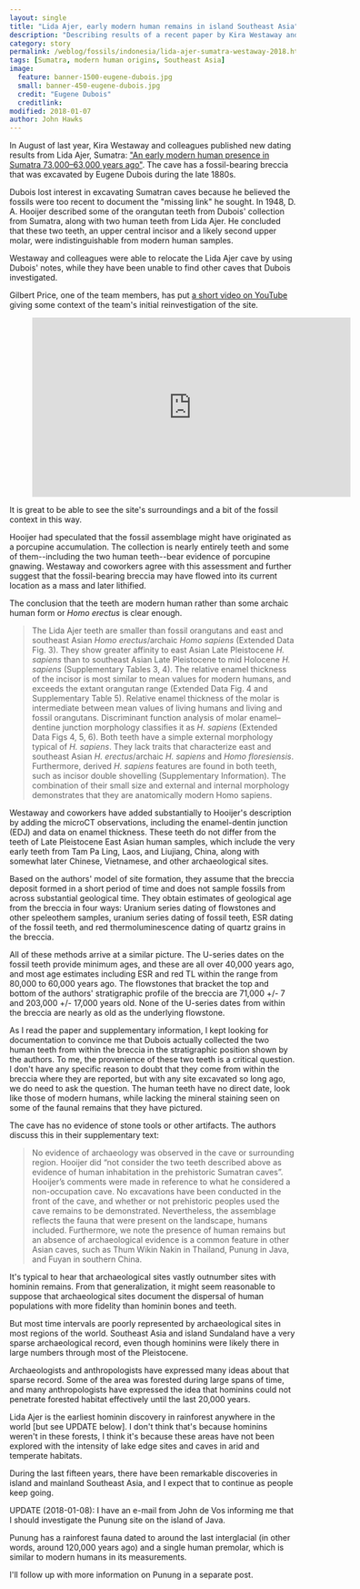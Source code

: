 ```yaml
---
layout: single
title: "Lida Ajer, early modern human remains in island Southeast Asia"
description: "Describing results of a recent paper by Kira Westaway and coworkers on a Sumatra cave excavated by Eugene Dubois."
category: story
permalink: /weblog/fossils/indonesia/lida-ajer-sumatra-westaway-2018.html
tags: [Sumatra, modern human origins, Southeast Asia]
image:
  feature: banner-1500-eugene-dubois.jpg
  small: banner-450-eugene-dubois.jpg
  credit: "Eugene Dubois"
  creditlink:
modified: 2018-01-07
author: John Hawks
---
```


In August of last year, Kira Westaway and colleagues published new dating results from Lida Ajer, Sumatra: <a href="http://dx.doi.org/10.1038/nature23452">"An early modern human presence in Sumatra 73,000–63,000 years ago"</a>. The cave has a fossil-bearing breccia that was excavated by Eugene Dubois during the late 1880s.

Dubois lost interest in excavating Sumatran caves because he believed the fossils were too recent to document the "missing link" he sought. In 1948, D. A. Hooijer described some of the orangutan teeth from Dubois' collection from Sumatra, along with two human teeth from Lida Ajer. He concluded that these two teeth, an upper central incisor and a likely second upper molar, were indistinguishable from modern human samples.

Westaway and colleagues were able to relocate the Lida Ajer cave by using Dubois' notes, while they have been unable to find other caves that Dubois investigated.

Gilbert Price, one of the team members, has put <a href="https://www.youtube.com/watch?v=2WrYe1AKniM">a short video on YouTube</a> giving some context of the team's initial reinvestigation of the site.

<figure>
<iframe width="560" height="315" src="https://www.youtube.com/embed/2WrYe1AKniM" frameborder="0" gesture="media" allow="encrypted-media" allowfullscreen></iframe>
</figure>

It is great to be able to see the site's surroundings and a bit of the fossil context in this way.

Hooijer had speculated that the fossil assemblage might have originated as a porcupine accumulation. The collection is nearly entirely teeth and some of them--including the two human teeth--bear evidence of porcupine gnawing. Westaway and coworkers agree with this assessment and further suggest that the fossil-bearing breccia may have flowed into its current location as a mass and later lithified.

The conclusion that the teeth are modern human rather than some archaic human form or <em>Homo erectus</em> is clear enough.

<blockquote>The Lida Ajer teeth are smaller than fossil orangutans and east and southeast Asian <em>Homo erectus</em>/archaic <em>Homo sapiens</em> (Extended Data Fig. 3). They show greater affinity to east Asian Late Pleistocene <em>H. sapiens</em> than to southeast Asian Late Pleistocene to mid Holocene <em>H. sapiens</em> (Supplementary Tables 3, 4). The relative enamel thickness of the incisor is most similar to mean values for modern humans, and exceeds the extant orangutan range (Extended Data Fig. 4 and Supplementary Table 5). Relative enamel thickness of the molar is intermediate between mean values of living humans and living and fossil orangutans. Discriminant function analysis of molar enamel–dentine junction morphology classifies it as <em>H. sapiens</em> (Extended Data Figs 4, 5, 6). Both teeth have a simple external morphology typical of <em>H. sapiens</em>. They lack traits that characterize east and southeast Asian <em>H. erectus</em>/archaic <em>H. sapiens</em> and <em>Homo floresiensis</em>. Furthermore, derived <em>H. sapiens</em> features are found in both teeth, such as incisor double shovelling (Supplementary Information). The combination of their small size and external and internal morphology demonstrates that they are anatomically modern Homo sapiens.</blockquote>

Westaway and coworkers have added substantially to Hooijer's description by adding the microCT observations, including the enamel-dentin junction (EDJ) and data on enamel thickness. These teeth do not differ from the teeth of Late Pleistocene East Asian human samples, which include the very early teeth from Tam Pa Ling, Laos, and Liujiang, China, along with somewhat later Chinese, Vietnamese, and other archaeological sites.

Based on the authors' model of site formation, they assume that the breccia deposit formed in a short period of time and does not sample fossils from across substantial geological time. They obtain estimates of geological age from the breccia in four ways: Uranium series dating of flowstones and other speleothem samples, uranium series dating of fossil teeth, ESR dating of the fossil teeth, and red thermoluminescence dating of quartz grains in the breccia.

All of these methods arrive at a similar picture. The U-series dates on the fossil teeth provide minimum ages, and these are all over 40,000 years ago, and most age estimates including ESR and red TL within the range from 80,000 to 60,000 years ago. The flowstones that bracket the top and bottom of the authors' stratigraphic profile of the breccia are 71,000 +/- 7 and 203,000 +/- 17,000 years old. None of the U-series dates from within the breccia are nearly as old as the underlying flowstone.

As I read the paper and supplementary information, I kept looking for documentation to convince me that Dubois actually collected the two human teeth from within the breccia in the stratigraphic position shown by the authors. To me, the provenience of these two teeth is a critical question. I don't have any specific reason to doubt that they come from within the breccia where they are reported, but with any site excavated so long ago, we do need to ask the question. The human teeth have no direct date, look like those of modern humans, while lacking the mineral staining seen on some of the faunal remains that they have pictured.

The cave has no evidence of stone tools or other artifacts. The authors discuss this in their supplementary text:


<blockquote>No evidence of archaeology was observed in the cave or surrounding region. Hooijer did “not consider the two teeth described above as evidence of human inhabitation in the prehistoric Sumatran caves”. Hooijer’s comments were made in reference to what he considered a non-occupation cave. No excavations have been conducted in the front of the cave, and whether or not prehistoric peoples used the cave remains to be demonstrated. Nevertheless, the assemblage reflects the fauna that were present on the landscape, humans included. Furthermore, we note the presence of human remains but an absence of archaeological evidence is a common feature in other Asian caves, such as Thum Wikin Nakin in Thailand, Punung in Java, and Fuyan in southern China.</blockquote>

It's typical to hear that archaeological sites vastly outnumber sites with hominin remains. From that generalization, it might seem reasonable to suppose that archaeological sites document the dispersal of human populations with more fidelity than hominin bones and teeth.

But most time intervals are poorly represented by archaeological sites in most regions of the world. Southeast Asia and island Sundaland have a very sparse archaeological record, even though hominins were likely there in large numbers through most of the Pleistocene.

Archaeologists and anthropologists have expressed many ideas about that sparse record. Some of the area was forested during large spans of time, and many anthropologists have expressed the idea that hominins could not penetrate forested habitat effectively until the last 20,000 years.

Lida Ajer is the earliest hominin discovery in rainforest anywhere in the world [but see UPDATE below]. I don't think that's because hominins weren't in these forests, I think it's because these areas have not been explored with the intensity of lake edge sites and caves in arid and temperate habitats.

During the last fifteen years, there have been remarkable discoveries in island and mainland Southeast Asia, and I expect that to continue as people keep going.

UPDATE (2018-01-08): I have an e-mail from John de Vos informing me that I should investigate the Punung site on the island of Java.

Punung has a rainforest fauna dated to around the last interglacial (in other words, around 120,000 years ago) and a single human premolar, which is similar to modern humans in its measurements.

I'll follow up with more information on Punung in a separate post.


